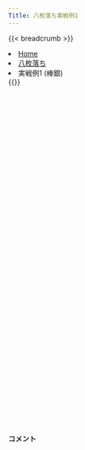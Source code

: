 ```yaml
---
Title: 八枚落ち実戦例1
---
```

{{< breadcrumb >}}
  <li class="breadcrumb-item"><a href="/shogi-beginners/">Home</a></li>
  <li class="breadcrumb-item"><a href="/shogi-beginners/8mai/">八枚落ち</a></li>
  <li class="breadcrumb-item active" aria-current="page">実戦例1 (棒銀)</li>
{{</ breadcrumb >}}
<div class="row pt-3">
  <div class="col-lg-1"></div>
  <div class="col-sm" tabindex="-1">
    <script id="example-kif" type="kif">
手合割：八枚落ち
下手：下手
上手：上手
手数----指手---------消費時間--
*<ruby>棒銀<rt>ぼうぎん</rt></ruby>の<ruby>勝<rt>か</rt></ruby>ち<ruby>方<rt>かた</rt></ruby>をおぼえましょう。
*<div class="text-center"><img class="img-fluid pt-3 w-50" src="/shogi-beginners/img/cat7.png"></div>
   1 ７二金(61)
   2 ７六歩(77)
   3 ３二金(41)
   4 ２六歩(27)
   5 ８四歩(83)
   6 ２五歩(26)
   7 ８三金(72)
   8 ３八銀(39)
 *<ruby>飛車<rt>ひしゃ</rt></ruby><ruby>先<rt>さき</rt></ruby>の<ruby>歩交換<rt>ふこうかん</rt></ruby>より、<ruby>銀<rt>ぎん</rt></ruby>を<ruby>前<rt>まえ</rt></ruby>に<ruby>出<rt>だ</rt></ruby>していくほうがいいです。
   9 ６二玉(51)
  10 ２七銀(38)
  11 ８二金(83)
  12 ３六銀(27)
  13 ７二玉(62)
  14 ３五銀(36)
*まずはここまでの<ruby>手順<rt>てじゅん</rt></ruby>をおぼえましょう。
  15 ８三玉(72)
  16 ２四歩(25)
  17 同　歩(23)
  18 同　銀(35)
*<ruby>次<rt>つぎ</rt></ruby>に☗<ruby>３三<rt>さんさん</rt></ruby><ruby>銀成<rt>ぎんなり</rt></ruby>をねらっています。
  19 ４四歩(43)
*<ruby>上手<rt>うわて</rt></ruby>は２<ruby>筋<rt>すじ</rt></ruby>が<ruby>受<rt>う</rt></ruby>からないので<ruby>色々<rt>いろいろ</rt></ruby>な<ruby>手<rt>て</rt></ruby>をくりだしてきます。
  20 同　角(88)
*<ruby>平凡<rt>へいぼん</rt></ruby>に☗<ruby>同角<rt>どうかく</rt></ruby>が<ruby>正解<rt>せいかい</rt></ruby>です。
  21 ４三金(32)
  22 ８八角(44)
  23 ８五歩(84)
*<ruby>問題<rt>もんだい</rt></ruby>: <ruby>次<rt>つぎ</rt></ruby>の<ruby>手<rt>て</rt></ruby>を<ruby>考<rt>かんが</rt></ruby>えてみましょう。
*<div><img class="img-fluid" src="/shogi-beginners/img/cat2.png"></div>
  24 ３三銀成(24)
*<ruby>角<rt>かく</rt></ruby>の<ruby>利<rt>き</rt></ruby>きをいかしたこの<ruby>手<rt>て</rt></ruby>が<ruby>重要<rt>じゅうよう</rt></ruby>です。
  25 ５四金(43)
  26 ４三成銀(33)
*<ruby>飛車<rt>ひしゃ</rt></ruby>はいつでも<ruby>成<rt>な</rt></ruby>れるので<ruby>成銀<rt>なりぎん</rt></ruby>を<ruby>先<rt>さき</rt></ruby>に<ruby>動<rt>うご</rt></ruby>かします。いつでも<ruby>角<rt>かく</rt></ruby>を<ruby>成<rt>な</rt></ruby>れるようにしておきます。
  27 ８六歩(85)
*<ruby>問題<rt>もんだい</rt></ruby>: <ruby>次<rt>つぎ</rt></ruby>の<ruby>手<rt>て</rt></ruby>を<ruby>考<rt>かんが</rt></ruby>えてみましょう。
*<div><img class="img-fluid" src="/shogi-beginners/img/cat2.png"></div>
  28 同　歩(87)
*このような<ruby>攻<rt>せ</rt></ruby>めはかならず☗<ruby>同歩<rt>どうふ</rt></ruby>と<ruby>応<rt>おう</rt></ruby>じましょう。と<ruby>金<rt>きん</rt></ruby>ができると<ruby>大変<rt>たいへん</rt></ruby>です。
  29 ６五金(54)
  30 ３三角成(88)
  31 ５四歩(53)
  32 ２二飛成(28)
*<ruby>手<rt>て</rt></ruby>が<ruby>広<rt>ひろ</rt></ruby>いですが、<ruby>少<rt>すこ</rt></ruby>しずつ<ruby>駒<rt>こま</rt></ruby>を<ruby>寄<rt>よ</rt></ruby>せていけばいいです。
  33 ７六金(65)
  34 ５一馬(33)
*<ruby>次<rt>つぎ</rt></ruby>に☗<ruby>６一馬<rt>ろくいちうま</rt></ruby>をねらっています。
  35 ８一金(82)
  36 ２五龍(22)
*<ruby>次<rt>つぎ</rt></ruby>に☗<ruby>８五<rt>はちごー</rt></ruby><ruby>龍<rt>りゅう</rt></ruby>をねらっています。
  37 ６七金(76)
*<ruby>問題<rt>もんだい</rt></ruby>: <ruby>次<rt>つぎ</rt></ruby>の<ruby>手<rt>て</rt></ruby>を<ruby>考<rt>かんが</rt></ruby>えてみましょう。
*<div><img class="img-fluid" src="/shogi-beginners/img/cat2.png"></div>
  38 ７五龍(25)
*<ruby>次<rt>つぎ</rt></ruby>に☗<ruby>７三馬<rt>ななさんうま</rt></ruby>をねらうのがいいです。<ruby>龍<rt>りゅう</rt></ruby>と<ruby>馬<rt>うま</rt></ruby>を<ruby>使<rt>つか</rt></ruby>って<ruby>少<rt>すこ</rt></ruby>しずつ<ruby>攻<rt>せ</rt></ruby>めましょう。
  39 ９二玉(83)
  40 ７三馬(51)
*ここまでくればあと<ruby>少<rt>すこ</rt></ruby>しです。
  41 ７一歩打
*<ruby>問題<rt>もんだい</rt></ruby>: <ruby>次<rt>つぎ</rt></ruby>の<ruby>手<rt>て</rt></ruby>を<ruby>考<rt>かんが</rt></ruby>えてみましょう。
*<div><img class="img-fluid" src="/shogi-beginners/img/cat2.png"></div>
  42 ８五歩(86)
*<ruby>龍<rt>りゅう</rt></ruby>と<ruby>馬<rt>うま</rt></ruby>だけでは<ruby>攻<rt>せ</rt></ruby>めが<ruby>弱<rt>よわ</rt></ruby>いので、と<ruby>金<rt>きん</rt></ruby>を<ruby>作<rt>つく</rt></ruby>りにいくのがいいです。
  43 ７二歩(71)
  44 ７四馬(73)
  45 ９一玉(92)
  46 ５六馬(74)
*☗<ruby>８四<rt>はちよん</rt></ruby><ruby>歩<rt>ふ</rt></ruby>から<ruby>勝<rt>か</rt></ruby>ちにいってもいいですが、<ruby>金<rt>きん</rt></ruby>をタダで<ruby>取<rt>と</rt></ruby>ってしまえば<ruby>必勝<rt>ひっしょう</rt></ruby>です。
  47 ６四歩(63)
  48 ６七馬(56)
  49 ６五歩(64)
  50 ８四歩(85)
  51 ４八歩打
  52 同　金(49)
  53 ８二玉(91)
*<ruby>問題<rt>もんだい</rt></ruby>: <ruby>次<rt>つぎ</rt></ruby>の<ruby>手<rt>て</rt></ruby>を<ruby>考<rt>かんが</rt></ruby>えてみましょう。
*<div><img class="img-fluid" src="/shogi-beginners/img/cat2.png"></div>
  54 ７四龍(75)
*<ruby>次<rt>つぎ</rt></ruby>にと<ruby>金<rt>きん</rt></ruby><ruby>作<rt>つく</rt></ruby>りをねらうのがいい<ruby>手<rt>て</rt></ruby>です。
  55 ９一玉(82)
  56 ８三歩成(84)
  57 ８二歩打
  58 ７二と(83)
  59 １四歩(13)
  60 ８一と(72)
  61 同　玉(91)
  62 ７二金打
  63 ９二玉(81)
  64 ７三龍(74)
  65 １五歩(14)
  66 ８二金(72)
  67 投了
*<a href="/shogi-beginners/8mai/example2/">
*<ruby>次<rt>つぎ</rt></ruby>の<ruby>棋譜<rt>きふ</rt></ruby>を<ruby>見<rt>み</rt></ruby>よう！
*<div class="text-center"><img class="img-fluid pt-3 w-50" src="/shogi-beginners/img/cat1.png"></div></a>
まで66手で下手の勝ち
    </script>
    <svg id="example" xmlns="http://www.w3.org/2000/svg" viewBox="0,0,400,540"></svg>
  </div>
  <div class="col-sm">
    <h4 class="pt-3">コメント</h4>
    <div id="comment"></div>
  </div>
  <div class="col-lg-1"></div>
</div>
